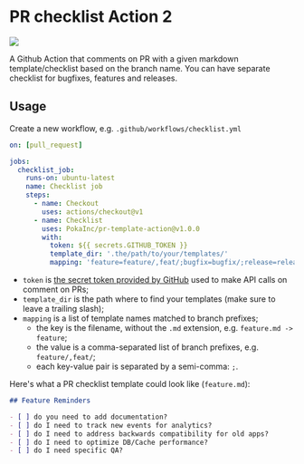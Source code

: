 # PR checklist Action 2

![](https://github.com/PokaInc/pr-template-action/workflows/Tests/badge.svg)

A Github Action that comments on PR with a given markdown template/checklist based on the branch name. You can have separate checklist for bugfixes, features and releases.


## Usage

Create a new workflow, e.g. `.github/workflows/checklist.yml`

```yml
on: [pull_request]

jobs:
  checklist_job:
    runs-on: ubuntu-latest
    name: Checklist job
    steps:
      - name: Checkout
        uses: actions/checkout@v1
      - name: Checklist
        uses: PokaInc/pr-template-action@v1.0.0
        with:
          token: ${{ secrets.GITHUB_TOKEN }}
          template_dir: '.the/path/to/your/templates/'
          mapping: 'feature=feature/,feat/;bugfix=bugfix/;release=release/'
```

- `token` is [the secret token provided by GitHub](https://help.github.com/en/actions/automating-your-workflow-with-github-actions/authenticating-with-the-github_token#about-the-github_token-secret) used to make API calls on comment on PRs;
- `template_dir` is the path where to find your templates (make sure to leave a trailing slash);
- `mapping` is a list of template names matched to branch prefixes;
    - the key is the filename, without the `.md` extension, e.g. `feature.md -> feature`;
    - the value is a comma-separated list of branch prefixes, e.g. `feature/,feat/`;
    - each key-value pair is separated by a semi-comma: `;`.

Here's what a PR checklist template could look like (`feature.md`):

```md
## Feature Reminders

- [ ] do you need to add documentation?
- [ ] do I need to track new events for analytics?
- [ ] do I need to address backwards compatibility for old apps?
- [ ] do I need to optimize DB/Cache performance?
- [ ] do I need specific QA?
```
